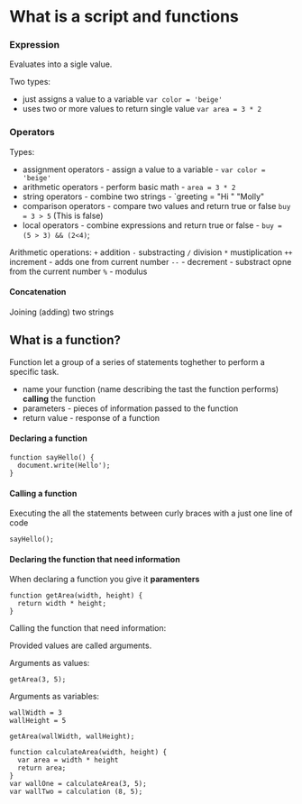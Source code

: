 # What is a script and functions

### Expression

Evaluates into a sigle value.

Two types:
- just assigns a value to a variable `var color = 'beige'`
- uses two or more values to return single value `var area = 3 * 2`

### Operators

Types: 
- assignment operators - assign a value to a variable  - `var color = 'beige'`
- arithmetic operators - perform basic math - `area = 3 * 2`
- string operators - combine two strings - `greeting = "Hi " "Molly"
- comparison operators - compare two values and return true or false `buy = 3 > 5` (This is false)
- local operators - combine expressions and return true or false - `buy = (5 > 3) && (2<4)`;

Arithmetic operations: 
`+` addition
 `-` substracting 
 `/` division
  `*` mustiplication
`++` increment - adds one from current number
`--` - decrement - substract opne from the current number
`%` - modulus

#### Concatenation

Joining (adding) two strings


## What is a function?

Function let a group of a series of statements toghether to perform a specific task. 

- name your function (name describing the tast the function performs) **calling** the function
- parameters - pieces of information passed to the function 
- return value - response of a function

#### Declaring a function

```
function sayHello() {
  document.write(Hello');
}
```

#### Calling a function

Executing the all the statements between curly braces with a just one line of code

```
sayHello();
```

#### Declaring the function that need information

When declaring a function you give it **paramenters**

```
function getArea(width, height) {
  return width * height;
}
```

Calling the function that need information:

Provided values are called arguments.

Arguments as values:
```
getArea(3, 5);
```

Arguments as variables:
```
wallWidth = 3
wallHeight = 5

getArea(wallWidth, wallHeight);
```

```
function calculateArea(width, height) {
  var area = width * height
  return area;
}
var wallOne = calculateArea(3, 5);
var wallTwo = calculation (8, 5);
```
